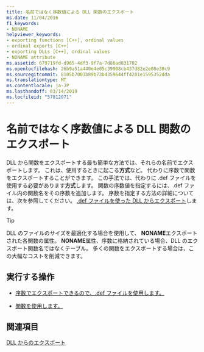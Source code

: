 ```yaml
---
title: 名前ではなく序数値による DLL 関数のエクスポート
ms.date: 11/04/2016
f1_keywords:
- NONAME
helpviewer_keywords:
- exporting functions [C++], ordinal values
- ordinal exports [C++]
- exporting DLLs [C++], ordinal values
- NONAME attribute
ms.assetid: 679719fd-d965-4df3-9f7a-7d86ad831702
ms.openlocfilehash: 26b9a51a440e4e05c39908cb437d82e2e08e30c9
ms.sourcegitcommit: 8105b7003b89b73b4359644ff4281e1595352dda
ms.translationtype: MT
ms.contentlocale: ja-JP
ms.lasthandoff: 03/14/2019
ms.locfileid: "57812071"
---
```

# <a name="exporting-functions-from-a-dll-by-ordinal-rather-than-by-name"></a>名前ではなく序数値による DLL 関数のエクスポート

DLL から関数をエクスポートする最も簡単な方法では、それらの名前でエクスポートします。 これは、使用するときに起こる**方式**など。 代わりに序数で関数をエクスポートすることができます。 この手法では、代わりに .def ファイルを使用する必要があります**方式**します。 関数の序数値を指定するには、.def ファイル内の関数名をその序数を追加します。 序数を指定する方法の詳細については、次を参照してください。 [.def ファイルを使った DLL からエクスポート](exporting-from-a-dll-using-def-files.md)します。

> [!TIP]
>  DLL のファイルのサイズを最適化する場合を使用して、 **NONAME**エクスポートされた各関数の属性。 **NONAME**属性、序数に格納されている場合、DLL のエクスポート関数名ではなくテーブル。 多くの関数をエクスポートする場合は、この大幅なコストを削減できます。

## <a name="what-do-you-want-to-do"></a>実行する操作

- [序数でエクスポートできるので、.def ファイルを使用します。](exporting-from-a-dll-using-def-files.md)

- [関数を使用します。](exporting-from-a-dll-using-declspec-dllexport.md)

## <a name="see-also"></a>関連項目

[DLL からのエクスポート](exporting-from-a-dll.md)

